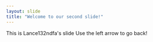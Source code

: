 ```yaml
---
layout: slide
title: "Welcome to our second slide!"
---
```

This is Lance132ndfa's slide
Use the left arrow to go back!